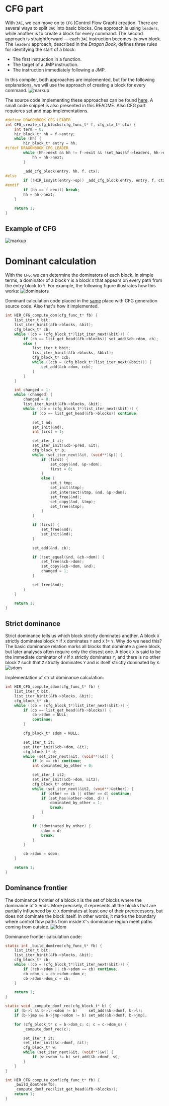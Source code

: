 # CFG part
With `3AC`, we can move on to `CFG` (Control Flow Graph) creation. There are several ways to split `3AC` into basic blocks. One approach is using `leaders`, while another is to create a block for every command. The second approach is straightforward — each `3AC` instruction becomes its own block. The `leaders` approach, described in the *Dragon Book*, defines three rules for identifying the start of a block:

- The first instruction in a function.
- The target of a JMP instruction.
- The instruction immediately following a JMP.

In this compiler, both approaches are implemented, but for the following explanations, we will use the approach of creating a block for every command.
![markup](../../media/CFG.png)

The source code implementing these approaches can be found [here](https://github.com/j1sk1ss/CordellCompiler/tree/HIR_LIR_SSA/src/hir/cfg). A small code snippet is also presented in this README. Also CFG part requieres [set](https://github.com/j1sk1ss/CordellCompiler/blob/HIR_LIR_SSA/std/set.c) and [map](https://github.com/j1sk1ss/CordellCompiler/blob/HIR_LIR_SSA/std/map.c) implementations.
```c
#define DRAGONBOOK_CFG_LEADER
int CFG_create_cfg_blocks(cfg_func_t* f, cfg_ctx_t* ctx) {
    int term = 0;
    hir_block_t* hh = f->entry;
    while (hh) {
        hir_block_t* entry = hh;
#ifdef DRAGONBOOK_CFG_LEADER
        while (hh->next && hh != f->exit && !set_has(&f->leaders, hh->next)) {
            hh = hh->next;
        }

        _add_cfg_block(entry, hh, f, ctx);
#else
        if (!HIR_issyst(entry->op)) _add_cfg_block(entry, entry, f, ctx);
#endif
        if (hh == f->exit) break;
        hh = hh->next;
    }

    return 1;
}
```

## Example of CFG
![markup](../../media/CFG_example.png)

# Dominant calculation
With the `CFG`, we can determine the dominators of each block. In simple terms, a dominator of a block `Y` is a block `X` that appears on every path from the entry block to `Y`. For example, the following figure illustrates how this works:
![dominators](../../media/dominators.png)

Dominant calculation code placed in the [same](https://github.com/j1sk1ss/CordellCompiler/tree/HIR_LIR_SSA/src/hir/cfg) place with CFG generation source code. Also that's how it implemented.
```c
int HIR_CFG_compute_dom(cfg_func_t* fb) {
    list_iter_t bit;
    list_iter_hinit(&fb->blocks, &bit);
    cfg_block_t* cb;
    while ((cb = (cfg_block_t*)list_iter_next(&bit))) {
        if (cb == list_get_head(&fb->blocks)) set_add(&cb->dom, cb);
        else {
            list_iter_t bbit;
            list_iter_hinit(&fb->blocks, &bbit);
            cfg_block_t* ccb;
            while ((ccb = (cfg_block_t*)list_iter_next(&bbit))) {
                set_add(&cb->dom, ccb);
            }
        }
    }

    int changed = 1;
    while (changed) {
        changed = 0;
        list_iter_hinit(&fb->blocks, &bit);
        while ((cb = (cfg_block_t*)list_iter_next(&bit))) {
            if (cb == list_get_head(&fb->blocks)) continue;

            set_t nd;
            set_init(&nd);
            int first = 1;

            set_iter_t it;
            set_iter_init(&cb->pred, &it);
            cfg_block_t* p;
            while (set_iter_next(&it, (void**)&p)) {
                if (first) {
                    set_copy(&nd, &p->dom);
                    first = 0;   
                }
                else {
                    set_t tmp;
                    set_init(&tmp);
                    set_intersect(&tmp, &nd, &p->dom);
                    set_free(&nd);
                    set_copy(&nd, &tmp);
                    set_free(&tmp);
                }
            }

            if (first) {
                set_free(&nd);
                set_init(&nd);
            }

            set_add(&nd, cb);

            if (!set_equal(&nd, &cb->dom)) {
                set_free(&cb->dom);
                set_copy(&cb->dom, &nd);
                changed = 1;
            }

            set_free(&nd);
        }
    }

    return 1;
}
```

## Strict dominance
Strict dominance tells us which block strictly dominates another. A block `X` strictly dominates block `Y` if `X` dominates `Y` and `X` != `Y`. Why do we need this? The basic dominance relation marks all blocks that dominate a given block, but later analyses often require only the closest one. A block `X` is said to be the immediate dominator of `Y` if `X` strictly dominates `Y`, and there is no other block `Z` such that `Z` strictly dominates `Y` and is itself strictly dominated by `X`.
![sdom](../../media/strict_dominance.png)

Implementation of strict dominance calculation:
```c
int HIR_CFG_compute_sdom(cfg_func_t* fb) {
    list_iter_t bit;
    list_iter_hinit(&fb->blocks, &bit);
    cfg_block_t* cb;
    while ((cb = (cfg_block_t*)list_iter_next(&bit))) {
        if (cb == list_get_head(&fb->blocks)) {
            cb->sdom = NULL;
            continue;
        }

        cfg_block_t* sdom = NULL;

        set_iter_t it;
        set_iter_init(&cb->dom, &it);
        cfg_block_t* d;
        while (set_iter_next(&it, (void**)&d)) {
            if (d == cb) continue;
            int dominated_by_other = 0;

            set_iter_t it2;
            set_iter_init(&cb->dom, &it2);
            cfg_block_t* other;
            while (set_iter_next(&it2, (void**)&other)) {
                if (other == cb || other == d) continue;
                if (set_has(&other->dom, d)) {
                    dominated_by_other = 1;
                    break;
                }
            }

            if (!dominated_by_other) {
                sdom = d;
                break;
            }
        }

        cb->sdom = sdom;
    }

    return 1;
}
```

## Dominance frontier
The dominance frontier of a block `X` is the set of blocks where the dominance of `X` ends. More precisely, it represents all the blocks that are partially influenced by `X`: `X` dominates at least one of their predecessors, but does not dominate the block itself. In other words, it marks the boundary where control flow paths from inside `X’s` dominance region meet paths coming from outside.
![fdom](../../media/dominance_frontier.png)

Dominance frontier calculation code:
```c
static int _build_domtree(cfg_func_t* fb) {
    list_iter_t bit;
    list_iter_hinit(&fb->blocks, &bit);
    cfg_block_t* cb;
    while ((cb = (cfg_block_t*)list_iter_next(&bit))) {
        if (!cb->sdom || cb->sdom == cb) continue;
        cb->dom_s = cb->sdom->dom_c;
        cb->sdom->dom_c = cb;
    }

    return 1;
}

static void _compute_domf_rec(cfg_block_t* b) {
    if (b->l && b->l->sdom != b)     set_add(&b->domf, b->l);
    if (b->jmp && b->jmp->sdom != b) set_add(&b->domf, b->jmp);

    for (cfg_block_t* c = b->dom_c; c; c = c->dom_s) {
        _compute_domf_rec(c);

        set_iter_t it;
        set_iter_init(&c->domf, &it);
        cfg_block_t* w;
        while (set_iter_next(&it, (void**)&w)) {
            if (w->sdom != b) set_add(&b->domf, w);
        }
    }
}

int HIR_CFG_compute_domf(cfg_func_t* fb) {
    _build_domtree(fb);
    _compute_domf_rec(list_get_head(&fb->blocks));
    return 1;
}
```
